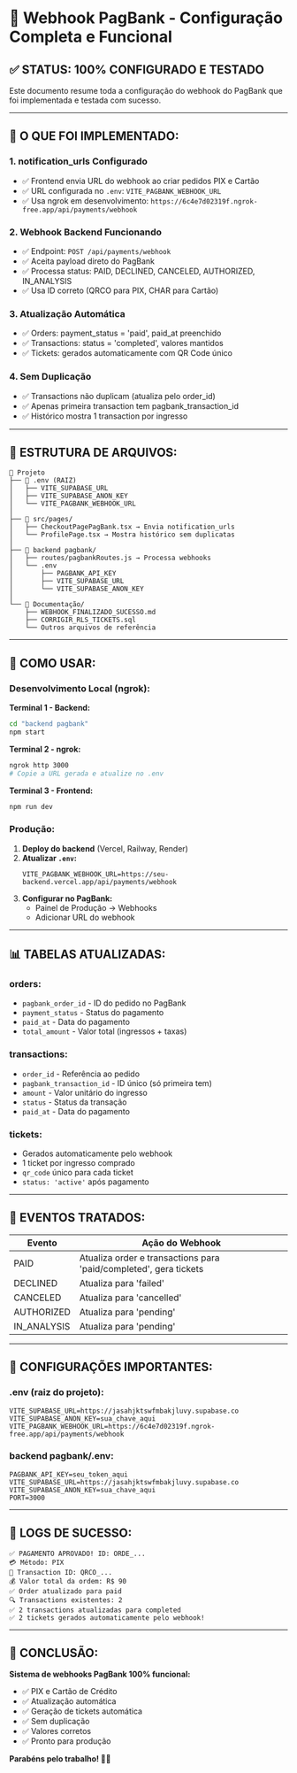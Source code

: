 # 🎉 Webhook PagBank - Configuração Completa e Funcional

## ✅ STATUS: 100% CONFIGURADO E TESTADO

Este documento resume toda a configuração do webhook do PagBank que foi implementada e testada com sucesso.

---

## 🎯 O QUE FOI IMPLEMENTADO:

### **1. notification_urls Configurado**
- ✅ Frontend envia URL do webhook ao criar pedidos PIX e Cartão
- ✅ URL configurada no `.env`: `VITE_PAGBANK_WEBHOOK_URL`
- ✅ Usa ngrok em desenvolvimento: `https://6c4e7d02319f.ngrok-free.app/api/payments/webhook`

### **2. Webhook Backend Funcionando**
- ✅ Endpoint: `POST /api/payments/webhook`
- ✅ Aceita payload direto do PagBank
- ✅ Processa status: PAID, DECLINED, CANCELED, AUTHORIZED, IN_ANALYSIS
- ✅ Usa ID correto (QRCO para PIX, CHAR para Cartão)

### **3. Atualização Automática**
- ✅ Orders: payment_status = 'paid', paid_at preenchido
- ✅ Transactions: status = 'completed', valores mantidos
- ✅ Tickets: gerados automaticamente com QR Code único

### **4. Sem Duplicação**
- ✅ Transactions não duplicam (atualiza pelo order_id)
- ✅ Apenas primeira transaction tem pagbank_transaction_id
- ✅ Histórico mostra 1 transaction por ingresso

---

## 📁 ESTRUTURA DE ARQUIVOS:

```
📁 Projeto
├── 📄 .env (RAIZ)
│   ├── VITE_SUPABASE_URL
│   ├── VITE_SUPABASE_ANON_KEY
│   └── VITE_PAGBANK_WEBHOOK_URL
│
├── 📁 src/pages/
│   ├── CheckoutPagePagBank.tsx → Envia notification_urls
│   └── ProfilePage.tsx → Mostra histórico sem duplicatas
│
├── 📁 backend pagbank/
│   ├── routes/pagbankRoutes.js → Processa webhooks
│   └── .env
│       ├── PAGBANK_API_KEY
│       ├── VITE_SUPABASE_URL
│       └── VITE_SUPABASE_ANON_KEY
│
└── 📁 Documentação/
    ├── WEBHOOK_FINALIZADO_SUCESSO.md
    ├── CORRIGIR_RLS_TICKETS.sql
    └── Outros arquivos de referência
```

---

## 🚀 COMO USAR:

### **Desenvolvimento Local (ngrok):**

**Terminal 1 - Backend:**
```bash
cd "backend pagbank"
npm start
```

**Terminal 2 - ngrok:**
```bash
ngrok http 3000
# Copie a URL gerada e atualize no .env
```

**Terminal 3 - Frontend:**
```bash
npm run dev
```

### **Produção:**

1. **Deploy do backend** (Vercel, Railway, Render)
2. **Atualizar `.env`:**
   ```env
   VITE_PAGBANK_WEBHOOK_URL=https://seu-backend.vercel.app/api/payments/webhook
   ```
3. **Configurar no PagBank:**
   - Painel de Produção → Webhooks
   - Adicionar URL do webhook

---

## 📊 TABELAS ATUALIZADAS:

### **orders:**
- `pagbank_order_id` - ID do pedido no PagBank
- `payment_status` - Status do pagamento
- `paid_at` - Data do pagamento
- `total_amount` - Valor total (ingressos + taxas)

### **transactions:**
- `order_id` - Referência ao pedido
- `pagbank_transaction_id` - ID único (só primeira tem)
- `amount` - Valor unitário do ingresso
- `status` - Status da transação
- `paid_at` - Data do pagamento

### **tickets:**
- Gerados automaticamente pelo webhook
- 1 ticket por ingresso comprado
- `qr_code` único para cada ticket
- `status: 'active'` após pagamento

---

## 🎯 EVENTOS TRATADOS:

| Evento | Ação do Webhook |
|--------|-----------------|
| PAID | Atualiza order e transactions para 'paid/completed', gera tickets |
| DECLINED | Atualiza para 'failed' |
| CANCELED | Atualiza para 'cancelled' |
| AUTHORIZED | Atualiza para 'pending' |
| IN_ANALYSIS | Atualiza para 'pending' |

---

## 🔧 CONFIGURAÇÕES IMPORTANTES:

### **.env (raiz do projeto):**
```env
VITE_SUPABASE_URL=https://jasahjktswfmbakjluvy.supabase.co
VITE_SUPABASE_ANON_KEY=sua_chave_aqui
VITE_PAGBANK_WEBHOOK_URL=https://6c4e7d02319f.ngrok-free.app/api/payments/webhook
```

### **backend pagbank/.env:**
```env
PAGBANK_API_KEY=seu_token_aqui
VITE_SUPABASE_URL=https://jasahjktswfmbakjluvy.supabase.co
VITE_SUPABASE_ANON_KEY=sua_chave_aqui
PORT=3000
```

---

## 🧪 LOGS DE SUCESSO:

```
✅ PAGAMENTO APROVADO! ID: ORDE_...
💳 Método: PIX
🔑 Transaction ID: QRCO_...
💰 Valor total da ordem: R$ 90
✅ Order atualizado para paid
🔍 Transactions existentes: 2
✅ 2 transactions atualizadas para completed
✅ 2 tickets gerados automaticamente pelo webhook!
```

---

## 🎉 CONCLUSÃO:

**Sistema de webhooks PagBank 100% funcional:**
- ✅ PIX e Cartão de Crédito
- ✅ Atualização automática
- ✅ Geração de tickets automática
- ✅ Sem duplicação
- ✅ Valores corretos
- ✅ Pronto para produção

**Parabéns pelo trabalho! 🚀👏**

